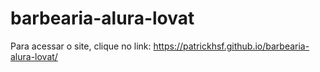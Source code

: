 # barbearia-alura-lovat

Para acessar o site, clique no link: 
https://patrickhsf.github.io/barbearia-alura-lovat/
